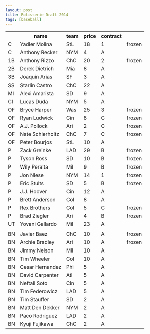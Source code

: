 ```yaml
---
layout: post
title: Rotisserie Draft 2014
tags: [baseball]
---
```


<table class="table"><tbody><tr><th> </th><th>name</th><th>team</th><th>price</th><th>contract</th><th> </th></tr><tr><td>C</td><td>Yadier Molina</td><td>StL</td><td>18</td><td>1</td><td>frozen</td></tr><tr><td>C</td><td>Anthony Recker</td><td>NYM</td><td>4</td><td>A</td><td> </td></tr><tr><td>1B</td><td>Anthony Rizzo</td><td>ChC</td><td>20</td><td>2</td><td>frozen</td></tr><tr><td>2B</td><td>Derek Dietrich</td><td>Mia</td><td>8</td><td>A</td><td> </td></tr><tr><td>3B</td><td>Joaquin Arias</td><td>SF</td><td>3</td><td>A</td><td> </td></tr><tr><td>SS</td><td>Starlin Castro</td><td>ChC</td><td>22</td><td>A</td><td> </td></tr><tr><td>MI</td><td>Alexi Amarista</td><td>SD</td><td>9</td><td>A</td><td> </td></tr><tr><td>CI</td><td>Lucas Duda</td><td>NYM</td><td>5</td><td>A</td><td> </td></tr><tr><td>OF</td><td>Bryce Harper</td><td>Was</td><td>25</td><td>3</td><td>frozen</td></tr><tr><td>OF</td><td>Ryan Ludwick</td><td>Cin</td><td>8</td><td>C</td><td>frozen</td></tr><tr><td>OF</td><td>A.J. Pollock</td><td>Ari</td><td>2</td><td>C</td><td>frozen</td></tr><tr><td>OF</td><td>Nate Schierholtz</td><td>ChC</td><td>7</td><td>C</td><td>frozen</td></tr><tr><td>OF</td><td>Peter Bourjos</td><td>StL</td><td>10</td><td>A</td><td> </td></tr><tr><td>P</td><td>Zack Greinke</td><td>LAD</td><td>29</td><td>B</td><td>frozen</td></tr><tr><td>P</td><td>Tyson Ross</td><td>SD</td><td>10</td><td>B</td><td>frozen</td></tr><tr><td>P</td><td>Wily Peralta</td><td>Mil</td><td>9</td><td>B</td><td>frozen</td></tr><tr><td>P</td><td>Jon Niese</td><td>NYM</td><td>14</td><td>1</td><td>frozen</td></tr><tr><td>P</td><td>Eric Stults</td><td>SD</td><td>5</td><td>B</td><td>frozen</td></tr><tr><td>P</td><td>J.J. Hoover</td><td>Cin</td><td>12</td><td>A</td><td> </td></tr><tr><td>P</td><td>Brett Anderson</td><td>Col</td><td>8</td><td>A</td><td> </td></tr><tr><td>P</td><td>Rex Brothers</td><td>Col</td><td>5</td><td>C</td><td>frozen</td></tr><tr><td>P</td><td>Brad Ziegler</td><td>Ari</td><td>4</td><td>B</td><td>frozen</td></tr><tr><td>UT</td><td>Yovani Gallardo</td><td>Mil</td><td>23</td><td>A</td><td> </td></tr><tr><td> </td><td> </td><td> </td><td> </td><td> </td><td> </td></tr><tr><td>BN</td><td>Javier Baez</td><td>ChC</td><td>10</td><td>A</td><td>frozen</td></tr><tr><td>BN</td><td>Archie Bradley</td><td>Ari</td><td>10</td><td>A</td><td>frozen</td></tr><tr><td>BN</td><td>Jimmy Nelson</td><td>Mil</td><td>10</td><td>A</td><td> </td></tr><tr><td>BN</td><td>Tim Wheeler</td><td>Col</td><td>10</td><td>A</td><td> </td></tr><tr><td>BN</td><td>Cesar Hernandez</td><td>Phi</td><td>5</td><td>A</td><td> </td></tr><tr><td>BN</td><td>David Carpenter</td><td>Atl</td><td>5</td><td>A</td><td> </td></tr><tr><td>BN</td><td>Neftali Soto</td><td>Cin</td><td>5</td><td>A</td><td> </td></tr><tr><td>BN</td><td>Tim Federowicz</td><td>LAD</td><td>5</td><td>A</td><td> </td></tr><tr><td>BN</td><td>Tim Stauffer</td><td>SD</td><td>2</td><td>A</td><td> </td></tr><tr><td>BN</td><td>Matt Den Dekker</td><td>NYM</td><td>2</td><td>A</td><td> </td></tr><tr><td>BN</td><td>Paco Rodriguez</td><td>LAD</td><td>2</td><td>A</td><td> </td></tr><tr><td>BN</td><td>Kyuji Fujikawa</td><td>ChC</td><td>2</td><td>A</td><td> </td></tr></tbody></table>
